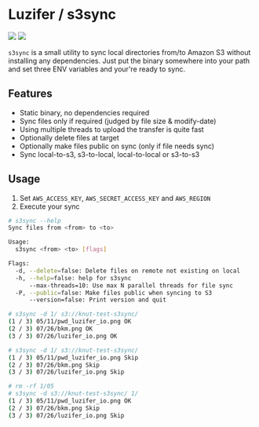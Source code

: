 # Luzifer / s3sync

![](https://badges.fyi/github/license/Luzifer/s3sync)
![](https://badges.fyi/github/downloads/Luzifer/s3sync)

`s3sync` is a small utility to sync local directories from/to Amazon S3 without installing any dependencies. Just put the binary somewhere into your path and set three ENV variables and your're ready to sync.

## Features

- Static binary, no dependencies required
- Sync files only if required (judged by file size & modify-date)
- Using multiple threads to upload the transfer is quite fast
- Optionally delete files at target
- Optionally make files public on sync (only if file needs sync)
- Sync local-to-s3, s3-to-local, local-to-local or s3-to-s3

## Usage

1. Set `AWS_ACCESS_KEY`, `AWS_SECRET_ACCESS_KEY` and `AWS_REGION`
2. Execute your sync

```bash
# s3sync --help
Sync files from <from> to <to>

Usage:
  s3sync <from> <to> [flags]

Flags:
  -d, --delete=false: Delete files on remote not existing on local
  -h, --help=false: help for s3sync
      --max-threads=10: Use max N parallel threads for file sync
  -P, --public=false: Make files public when syncing to S3
      --version=false: Print version and quit

# s3sync -d 1/ s3://knut-test-s3sync/
(1 / 3) 05/11/pwd_luzifer_io.png OK
(2 / 3) 07/26/bkm.png OK
(3 / 3) 07/26/luzifer_io.png OK

# s3sync -d 1/ s3://knut-test-s3sync/
(1 / 3) 05/11/pwd_luzifer_io.png Skip
(2 / 3) 07/26/bkm.png Skip
(3 / 3) 07/26/luzifer_io.png Skip

# rm -rf 1/05
# s3sync -d s3://knut-test-s3sync/ 1/
(1 / 3) 05/11/pwd_luzifer_io.png OK
(2 / 3) 07/26/bkm.png Skip
(3 / 3) 07/26/luzifer_io.png Skip
```
